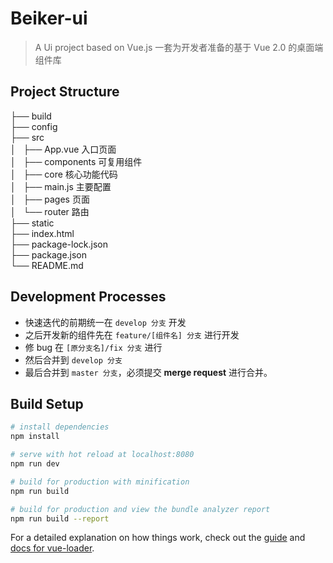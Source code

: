 # Beiker-ui

> A Ui project based on Vue.js
> 一套为开发者准备的基于 Vue 2.0 的桌面端组件库
  
## Project Structure

├── build   
├── config  
├── src  
│   ├── App.vue     入口页面  
│   ├── components  可复用组件  
│   ├── core        核心功能代码  
│   ├── main.js     主要配置  
│   ├── pages       页面  
│   └── router      路由  
├── static  
├── index.html  
├── package-lock.json  
├── package.json  
└── README.md

## Development Processes
* 快速迭代的前期统一在 `develop 分支` 开发
* 之后开发新的组件先在 `feature/[组件名] 分支` 进行开发
* 修 bug 在 `[原分支名]/fix 分支` 进行
* 然后合并到 `develop 分支` 
* 最后合并到 `master 分支`，必须提交 **merge request** 进行合并。

## Build Setup

``` bash
# install dependencies
npm install

# serve with hot reload at localhost:8080
npm run dev

# build for production with minification
npm run build

# build for production and view the bundle analyzer report
npm run build --report
```

For a detailed explanation on how things work, check out the [guide](http://vuejs-templates.github.io/webpack/) and [docs for vue-loader](http://vuejs.github.io/vue-loader).

